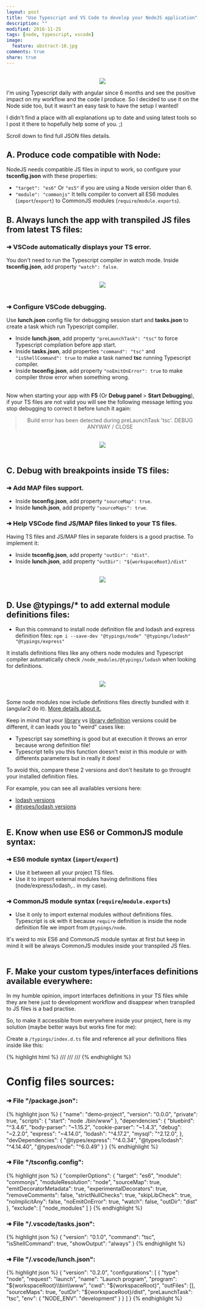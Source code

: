 ```yaml
---
layout: post
title: "Use Typescript and VS Code to develop your NodeJS application"
description: ""
modified: 2016-11-25
tags: [node, typescript, vscode]
image:
  feature: abstract-10.jpg
comments: true
share: true  
---
```



<center>
  <br><img style="max-width: 100%;" src="{{site.baseurl}}/images/node_typescript/logos.png" /><br>
</center>

I'm using Typescript daily with angular since 6 months and see the positive impact on my workflow and the code I produce.
So I decided to use it on the Node side too, but it wasn't an easy task to have the setup I wanted!

I didn't find a place with all explanations up to date and using latest tools so I post it there to hopefully help some of you. ;)

Scroll down to find full JSON files details.

## A. Produce code compatible with Node:

NodeJS needs compatible JS files in input to work, so configure your <b>tsconfig.json</b> with these properties:

- `"target": "es6"` Or `"es5"` if you are using a Node version older than 6.
- `"module": "commonjs"` It tells compiler to convert all ES6 modules (`import`/`export`) to CommonJS modules (`require`/`module.exports`).


## B. Always lunch the app with transpiled JS files from latest TS files:

### ➜ VSCode automatically displays your TS error.

You don't need to run the Typescript compiler in watch mode.
Inside <b>tsconfig.json</b>, add property `"watch": false`.

<center>
  <br><img style="max-width: 100%;" src="{{site.baseurl}}/images/node_typescript/code1.png" /><br><br>
</center>

### ➜ Configure VSCode debugging. 

Use <b>lunch.json</b> config file for debugging session start and <b>tasks.json</b> to create a task which run Typescript compiler.

- Inside <b>lunch.json</b>, add property `"preLaunchTask": "tsc"` to force Typescript compilation before app start. 
- Inside <b>tasks.json</b>, add properties `"command": "tsc"` and `"isShellCommand": true` to make a task named <b>tsc</b> running Typescript compiler.
- Inside <b>tsconfig.json</b>, add property `"noEmitOnError": true` to make compiler throw error when something wrong. 

<br>Now when starting your app with <b>F5</b> (Or <b>Debug panel</b> > <b>Start Debugging</b>), if your TS files are not valid you will see the following message letting you stop debugging to correct it before lunch it again: 

<center><blockquote>Build error has been detected during preLaunchTask 'tsc'. DEBUG ANYWAY / CLOSE</blockquote></center>

<center>
  <br><img style="max-width: 100%;" src="{{site.baseurl}}/images/node_typescript/code2.png" /><br><br>
</center>


## C. Debug with breakpoints inside TS files:

### ➜ Add MAP files support.

- Inside <b>tsconfig.json</b>, add property `"sourceMap": true`.
- Inside <b>lunch.json</b>, add property `"sourceMaps": true`.

### ➜ Help VSCode find JS/MAP files linked to your TS files.

Having TS files and JS/MAP files in separate folders is a good practise.
To implement it:

- Inside <b>tsconfig.json</b>, add property `"outDir": "dist"`.
- Inside <b>lunch.json</b>, add property `"outDir": "${workspaceRoot}/dist"`

<center>
  <br><img style="max-width: 100%;" src="{{site.baseurl}}/images/node_typescript/code3.png" /><br><br>
</center>


## D. Use @typings/* to add external module definitions files:

- Run this command to install node definition file and lodash and express definition files:
`npm i --save-dev "@typings/node" "@typings/lodash" "@typings/express"`

It installs definitions files like any others node modules and Typescript compiler automatically check `/node_modules/@typings/lodash` when looking for definitions.

<center>
  <br><img style="max-width: 100%;" src="{{site.baseurl}}/images/node_typescript/code4.png" /><br><br>
</center>

Some node modules now include definitions files directly bundled with it (angular2 do it). 
[More details about it.](https://www.typescriptlang.org/docs/handbook/declaration-files/publishing.html)

Keep in mind that your <u>library</u> vs <u>library definition</u> versions could be different, it can leads you to "weird" cases like:

- Typescript say something is good but at execution it throws an error because wrong definition file!
- Typescript tells you this function doesn't exist in this module or with differents parameters but in really it does!

To avoid this, compare these 2 versions and don't hesitate to go throught your installed definition files.

For example, you can see all availables versions here:

- [lodash versions](https://libraries.io/npm/lodash/versions)
- [@types/lodash versions](https://libraries.io/npm/@types%2Flodash/versions)
<br><br>


## E. Know when use ES6 or CommonJS module syntax:

### ➜ ES6 module syntax (`import`/`export`)

- Use it between all your project TS files.
- Use it to import external modules having definitions files (node/express/lodash,.. in my case).

### ➜ CommonJS module syntax (`require`/`module.exports`)

- Use it only to import external modules without definitions files.
Typescript is ok with it because `require` definition is inside the node definition file we import from `@typings/node`.
	
It's weird to mix ES6 and CommonJS module syntax at first but keep in mind it will be always CommonJS modules inside your transpiled JS files.
<br><br>


## F. Make your custom types/interfaces definitions available everywhere:

In my humble opinion, import interfaces definitions in your TS files while they are here just to development workflow and disappear when transpiled to JS files is a bad practise.

So, to make it accessible from everywhere inside your project, here is my solution (maybe better ways but works fine for me):

Create a `/typings/index.d.ts` file and reference all your definitions files inside like this: 

{% highlight html %}
/// <reference path="tables.d.ts" /> 
/// <reference path="store/stateA.d.ts" />
/// <reference path="store/stateB.d.ts" />
{% endhighlight %}


# Config files sources:

### ➜ File "/package.json":

{% highlight json %}
{
  "name": "demo-project",
  "version": "0.0.0",
  "private": true,
  "scripts": {
    "start": "node ./bin/www"
  },
  "dependencies": {
    "bluebird": "^3.4.6",
    "body-parser": "~1.15.2",
    "cookie-parser": "~1.4.3",
    "debug": "~2.2.0",
    "express": "~4.14.0",
    "lodash": "^4.17.2",
    "mysql": "^2.12.0",
  },
  "devDependencies": {
    "@types/express": "^4.0.34",
    "@types/lodash": "^4.14.40",
    "@types/node": "^6.0.49"
  }
}
{% endhighlight %}


### ➜ File "/tsconfig.config":

{% highlight json %}
{
  "compilerOptions": {
    "target": "es6",
    "module": "commonjs",
    "moduleResolution": "node",
    "sourceMap": true,
    "emitDecoratorMetadata": true,
    "experimentalDecorators": true,
    "removeComments": false,
    "strictNullChecks": true,
    "skipLibCheck": true,
    "noImplicitAny": false,
    "noEmitOnError": true,
    "watch": false,
    "outDir": "dist"
  },
  "exclude": [
    "node_modules"
  ]
}
{% endhighlight %}

### ➜ File "/.vscode/tasks.json":

{% highlight json %}
{
    "version": "0.1.0",
    "command": "tsc",
    "isShellCommand": true,
    "showOutput": "always"
}
{% endhighlight %}

### ➜ File "/.vscode/lunch.json":

{% highlight json %}
{
    "version": "0.2.0",
    "configurations": [
        {
            "type": "node",
            "request": "launch",
            "name": "Launch program",
            "program": "${workspaceRoot}\\bin\\www",
            "cwd": "${workspaceRoot}",
            "outFiles": [],
            "sourceMaps": true,
            "outDir": "${workspaceRoot}/dist",
            "preLaunchTask": "tsc",
            "env": {
                "NODE_ENV": "development"
            }
        }
    ]
}
{% endhighlight %}

